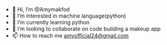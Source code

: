 - 👋 Hi, I’m @Amymakfod
- 👀 I’m interested in machine language(python)
- 🌱 I’m currently learning python
- 💞️ I’m looking to collaborate on code building a makeup app
- 📫 How to reach me amyofficial24@gmail.com

<!---
Amymakfod/Amymakfod is a ✨ special ✨ repository because its `README.md` (this file) appears on your GitHub profile.
You can click the Preview link to take a look at your changes.
--->
